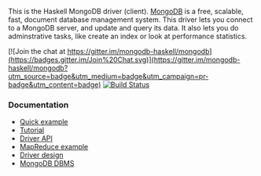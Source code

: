 This is the Haskell MongoDB driver (client). [MongoDB](http://www.mongodb.org) is a free, scalable, fast, document database management system. This driver lets you connect to a MongoDB server, and update and query its data. It also lets you do adminstrative tasks, like create an index or look at performance statistics.

[![Join the chat at https://gitter.im/mongodb-haskell/mongodb](https://badges.gitter.im/Join%20Chat.svg)](https://gitter.im/mongodb-haskell/mongodb?utm_source=badge&utm_medium=badge&utm_campaign=pr-badge&utm_content=badge)
[![Build Status](https://travis-ci.org/mongodb-haskell/mongodb.svg)](https://travis-ci.org/mongodb-haskell/mongodb)

### Documentation

* [Quick example](https://github.com/mongodb-haskell/mongodb/blob/master/doc/Example.hs)
* [Tutorial](https://github.com/mongodb-haskell/mongodb/blob/master/doc/tutorial.md)
* [Driver API](http://hackage.haskell.org/package/mongoDB)
* [MapReduce example](http://github.com/mongodb-haskell/mongodb/blob/master/doc/map-reduce-example.md)
* [Driver design](https://github.com/mongodb-haskell/mongodb/blob/master/doc/Article1.md)
* [MongoDB DBMS](http://www.mongodb.org)
